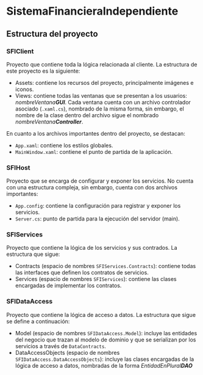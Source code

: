 # SistemaFinancieraIndependiente

## Estructura del proyecto
### SFIClient
Proyecto que contiene toda la lógica relacionada al cliente. La estructura de este proyecto es la siguiente:

* Assets: contiene los recursos del proyecto, principalmente imágenes e iconos.
* Views: contiene todas las ventanas que se presentan a los usuarios: _nombreVentana**GUI**_. Cada ventana cuenta con un archivo controlador asociado (`.xaml.cs`), nombrado de la misma forma, sin embargo, el nombre de la clase dentro del archivo sigue el nombrado _nombreVentana**Controller**_.


En cuanto a los archivos importantes dentro del proyecto, se destacan:

* `App.xaml`: contiene los estilos globales.
* `MainWindow.xaml`: contiene el punto de partida de la aplicación. 

### SFIHost
Proyecto que se encarga de configurar y exponer los servicios. No cuenta con una estructura compleja, sin embargo, cuenta con dos archivos importantes:

* `App.config`: contiene la configuración para registrar y exponer los servicios.
* `Server.cs`: punto de partida para la ejecución del servidor (main).

### SFIServices
Proyecto que contiene la lógica de los servicios y sus contrados. La estructura que sigue:

* Contracts (espacio de nombres `SFIServices.Contracts`): contiene todas las interfaces que definen los contratos de servicios.
* Services (espacio de nombres `SFIServices`): contiene las clases encargadas de implementar los contratos.

### SFIDataAccess
Proyecto que contiene la lógica de acceso a datos. La estructura que sigue se define a continuación:

* Model (espacio de nombres `SFIDataAccess.Model`): incluye las entidades del negocio que trazan al modelo de dominio y que se serializan por los servicios a través de `DataContracts`.
* DataAccessObjects (espacio de nombres `SFIDataAccess.DataAccessObjects`): incluye las clases encargadas de la lógica de acceso a datos, nombradas de la forma _EntidadEnPlural**DAO**_
